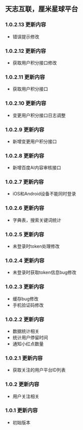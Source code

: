 

## 天志互联，厘米星球平台

### 1.0.2.13 更新内容
* 错误提示修改

### 1.0.2.12 更新内容
* 获取用户积分接口修改

### 1.0.2.11 更新内容
* 获取用户积分接口

### 1.0.2.10 更新内容
* 变更用户积分接口日志调整

### 1.0.2.9 更新内容
* 新增变更用户积分接口

### 1.0.2.8 更新内容
* 新增百度AI内容审核接口

### 1.0.2.7 更新内容
* iOS和Android设备不能同时登录

### 1.0.2.6 更新内容
* 字典表，搜索关键词统计

### 1.0.2.5 更新内容
* 未登录时token处理修改

### 1.0.2.4 更新内容
* 未登录时获取token信息bug修改

### 1.0.2.3 更新内容
* 缓存bug修改
* 手机验证码修改

### 1.0.2.2 更新内容
* 数据统计相关
* 统计用户停留时间
* 通知小红点数量

### 1.0.2.1 更新内容
* 获取关注的用户平台ID列表

### 1.0.2 更新内容
* 用户关注相关

### 1.0.1 更新内容
* 初始版本